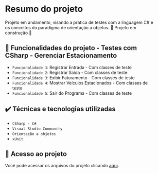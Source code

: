 # Resumo do projeto
Projeto em andamento, visando a prática de testes com a linguagem C# e os conceitos do paradigma de orientação a objetos. :construction: Projeto em construção :construction:



## :hammer: Funcionalidades do projeto - Testes com CSharp - Gerenciar Estacionamento

- `Funcionalidade 1`: Registrar Entrada  - Com classes de teste
- `Funcionalidade 2`: Registrar Saída    - Com classes de teste
- `Funcionalidade 3`: Exibir Faturamento - Com classes de teste
- `Funcionalidade 4`: Mostrar Veículos Estacionados - Com classes de teste
- `Funcionalidade 5`: Sair do Programa  - Com classes de teste

## ✔️ Técnicas e tecnologias utilizadas

- ``CSharp - C#``
- ``Visual Studio Community``
- ``Orientação a objetos``
- ``xUnit``

## 📁 Acesso ao projeto
Você pode acessar os arquivos do projeto clicando [aqui](https://github.com/cmd718/TestesCSharp/tree/main/alura.estacionamento-aula03/Alura.Estacionamento.Tests).
